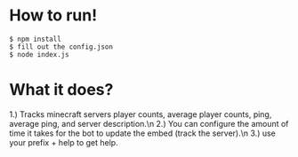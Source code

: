 # How to run!

```
$ npm install
$ fill out the config.json
$ node index.js
```

# What it does?

1.) Tracks minecraft servers player counts, average player counts, ping, average ping, and server description.\n
2.) You can configure the amount of time it takes for the bot to update the embed (track the server).\n
3.) use your prefix + help to get help.